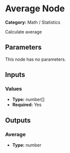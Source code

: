 
# Average Node

**Category:** Math / Statistics

Calculate average

## Parameters

This node has no parameters.

## Inputs


### Values
- **Type:** number[]
- **Required:** Yes



## Outputs


### Average
- **Type:** number




